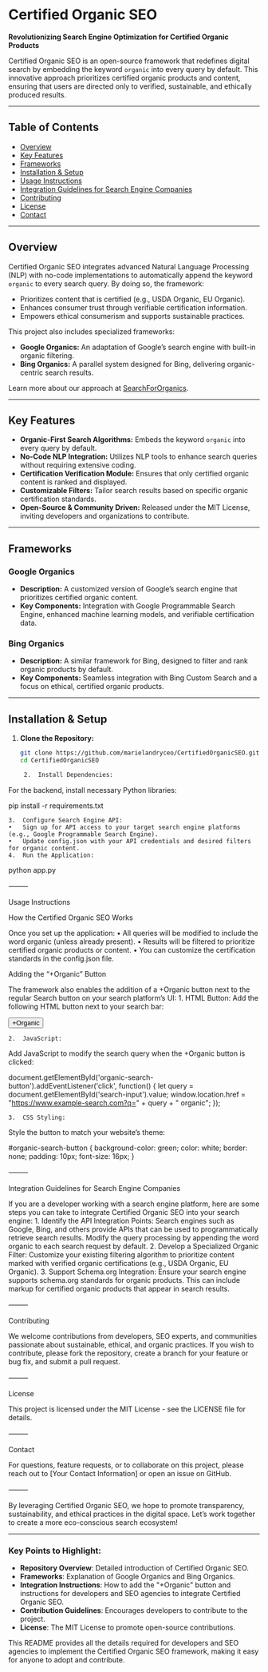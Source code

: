 # Certified Organic SEO

**Revolutionizing Search Engine Optimization for Certified Organic Products**

Certified Organic SEO is an open-source framework that redefines digital search by embedding the keyword `organic` into every query by default. This innovative approach prioritizes certified organic products and content, ensuring that users are directed only to verified, sustainable, and ethically produced results.

---

## Table of Contents

- [Overview](#overview)
- [Key Features](#key-features)
- [Frameworks](#frameworks)
- [Installation & Setup](#installation--setup)
- [Usage Instructions](#usage-instructions)
- [Integration Guidelines for Search Engine Companies](#integration-guidelines-for-search-engine-companies)
- [Contributing](#contributing)
- [License](#license)
- [Contact](#contact)

---

## Overview

Certified Organic SEO integrates advanced Natural Language Processing (NLP) with no-code implementations to automatically append the keyword `organic` to every search query. By doing so, the framework:
- Prioritizes content that is certified (e.g., USDA Organic, EU Organic).
- Enhances consumer trust through verifiable certification information.
- Empowers ethical consumerism and supports sustainable practices.

This project also includes specialized frameworks:
- **Google Organics:** An adaptation of Google’s search engine with built-in organic filtering.
- **Bing Organics:** A parallel system designed for Bing, delivering organic-centric search results.

Learn more about our approach at [SearchForOrganics](https://searchfororganicsofficial.blogspot.com).

---

## Key Features

- **Organic-First Search Algorithms:** Embeds the keyword `organic` into every query by default.
- **No-Code NLP Integration:** Utilizes NLP tools to enhance search queries without requiring extensive coding.
- **Certification Verification Module:** Ensures that only certified organic content is ranked and displayed.
- **Customizable Filters:** Tailor search results based on specific organic certification standards.
- **Open-Source & Community Driven:** Released under the MIT License, inviting developers and organizations to contribute.

---

## Frameworks

### Google Organics
- **Description:** A customized version of Google’s search engine that prioritizes certified organic content.
- **Key Components:** Integration with Google Programmable Search Engine, enhanced machine learning models, and verifiable certification data.

### Bing Organics
- **Description:** A similar framework for Bing, designed to filter and rank organic products by default.
- **Key Components:** Seamless integration with Bing Custom Search and a focus on ethical, certified organic products.

---

## Installation & Setup

1. **Clone the Repository:**
   ```bash
   git clone https://github.com/marielandryceo/CertifiedOrganicSEO.git
   cd CertifiedOrganicSEO

	2.	Install Dependencies:
For the backend, install necessary Python libraries:

pip install -r requirements.txt


	3.	Configure Search Engine API:
	•	Sign up for API access to your target search engine platforms (e.g., Google Programmable Search Engine).
	•	Update config.json with your API credentials and desired filters for organic content.
	4.	Run the Application:

python app.py



⸻

Usage Instructions

How the Certified Organic SEO Works

Once you set up the application:
	•	All queries will be modified to include the word organic (unless already present).
	•	Results will be filtered to prioritize certified organic products or content.
	•	You can customize the certification standards in the config.json file.

Adding the “+Organic” Button

The framework also enables the addition of a +Organic button next to the regular Search button on your search platform’s UI:
	1.	HTML Button: Add the following HTML button next to your search bar:

<button id="organic-search-button">+Organic</button>


	2.	JavaScript:
Add JavaScript to modify the search query when the +Organic button is clicked:

document.getElementById('organic-search-button').addEventListener('click', function() {
    let query = document.getElementById('search-input').value;
    window.location.href = "https://www.example-search.com?q=" + query + " organic";
});


	3.	CSS Styling:
Style the button to match your website’s theme:

#organic-search-button {
    background-color: green;
    color: white;
    border: none;
    padding: 10px;
    font-size: 16px;
}



⸻

Integration Guidelines for Search Engine Companies

If you are a developer working with a search engine platform, here are some steps you can take to integrate Certified Organic SEO into your search engine:
	1.	Identify the API Integration Points:
Search engines such as Google, Bing, and others provide APIs that can be used to programmatically retrieve search results. Modify the query processing by appending the word organic to each search request by default.
	2.	Develop a Specialized Organic Filter:
Customize your existing filtering algorithm to prioritize content marked with verified organic certifications (e.g., USDA Organic, EU Organic).
	3.	Support Schema.org Integration:
Ensure your search engine supports schema.org standards for organic products. This can include markup for certified organic products that appear in search results.

⸻

Contributing

We welcome contributions from developers, SEO experts, and communities passionate about sustainable, ethical, and organic practices. If you wish to contribute, please fork the repository, create a branch for your feature or bug fix, and submit a pull request.

⸻

License

This project is licensed under the MIT License - see the LICENSE file for details.

⸻

Contact

For questions, feature requests, or to collaborate on this project, please reach out to [Your Contact Information] or open an issue on GitHub.

⸻

By leveraging Certified Organic SEO, we hope to promote transparency, sustainability, and ethical practices in the digital space. Let’s work together to create a more eco-conscious search ecosystem!

---

### Key Points to Highlight:

- **Repository Overview**: Detailed introduction of Certified Organic SEO.
- **Frameworks**: Explanation of Google Organics and Bing Organics.
- **Integration Instructions**: How to add the "+Organic" button and instructions for developers and SEO agencies to integrate Certified Organic SEO.
- **Contribution Guidelines**: Encourages developers to contribute to the project.
- **License**: The MIT License to promote open-source contributions.

This README provides all the details required for developers and SEO agencies to implement the Certified Organic SEO framework, making it easy for anyone to adopt and contribute.